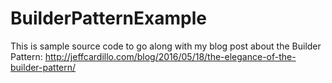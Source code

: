 # BuilderPatternExample

This is sample source code to go along with my blog post about the Builder Pattern: 
http://jeffcardillo.com/blog/2016/05/18/the-elegance-of-the-builder-pattern/
